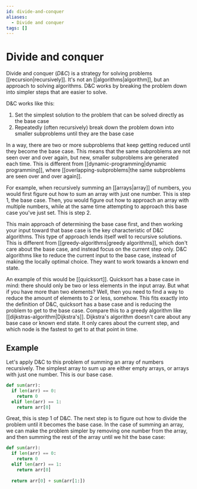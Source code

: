 ```yaml
---
id: divide-and-conquer
aliases:
  - Divide and conquer
tags: []
---
```


# Divide and conquer

Divide and conquer (_D&C_) is a strategy for solving problems [[recursion|recursively]]. It's not an [[algorithms|algorithm]], but an approach to solving algorithms. D&C works by breaking the problem down into simpler steps that are easier to solve.

D&C works like this:

1. Set the simplest solution to the problem that can be solved directly as the base case
2. Repeatedly (often recursively) break down the problem down into smaller subproblems until they are the base case

In a way, there are two or more subproblems that keep getting reduced until they become the base case. This means that the same subproblems are not seen over and over again, but new, smaller subproblems are generated each time. This is different from [[dynamic-programming|dynamic programming]], where [[overlapping-subproblems|the same subproblems are seen over and over again]].

For example, when recursively summing an [[arrays|array]] of numbers, you would first figure out how to sum an array with just one number. This is step 1, the base case. Then, you would figure out how to approach an array with multiple numbers, while at the same time attempting to approach this base case you've just set. This is step 2.

This main approach of determining the base case first, and then working your input toward that base case is the key characteristic of D&C algorithms. This type of approach lends itself well to recursive solutions. This is different from [[greedy-algorithms|greedy algorithms]], which don't care about the base case, and instead focus on the current step only. D&C algorithms like to reduce the current input to the base case, instead of making the locally optimal choice. They want to work towards a known end state.

An example of this would be [[quicksort]]. Quicksort has a base case in mind: there should only be two or less elements in the input array. But what if you have more than two elements? Well, then you need to find a way to reduce the amount of elements to 2 or less, somehow. This fits exactly into the definition of D&C, quicksort has a base case and is reducing the problem to get to the base case. Compare this to a greedy algorithm like [[dijkstras-algorithm|Dijkstra's]]. Dijkstra's algorithm doesn't care about any base case or known end state. It only cares about the current step, and which node is the fastest to get to at that point in time.

## Example

Let's apply D&C to this problem of summing an array of numbers recursively. The simplest array to sum up are either empty arrays, or arrays with just one number. This is our base case.

```python
def sum(arr):
  if len(arr) == 0:
    return 0
  elif len(arr) == 1:
    return arr[0]
```

Great, this is step 1 of D&C. The next step is to figure out how to divide the problem until it becomes the base case. In the case of summing an array, we can make the problem simpler by removing one number from the array, and then summing the rest of the array until we hit the base case:

```python
def sum(arr):
  if len(arr) == 0:
    return 0
  elif len(arr) == 1:
    return arr[0]
 
  return arr[0] + sum(arr[1:])
```
